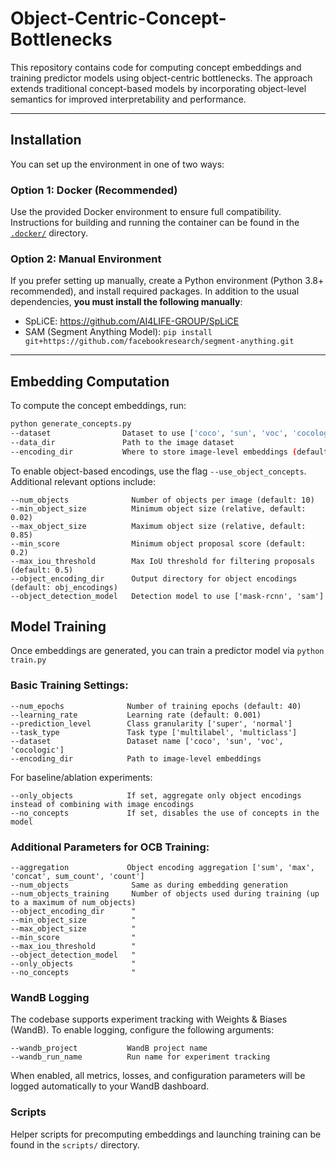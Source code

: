 # Object-Centric-Concept-Bottlenecks

This repository contains code for computing concept embeddings and training predictor models using object-centric bottlenecks. The approach extends traditional concept-based models by incorporating object-level semantics for improved interpretability and performance.

---

## Installation

You can set up the environment in one of two ways:

### Option 1: Docker (Recommended)

Use the provided Docker environment to ensure full compatibility.  
Instructions for building and running the container can be found in the [`.docker/`](.docker/) directory.

### Option 2: Manual Environment

If you prefer setting up manually, create a Python environment (Python 3.8+ recommended), and install required packages. In addition to the usual dependencies, **you must install the following manually**:

- SpLiCE: https://github.com/AI4LIFE-GROUP/SpLiCE
- SAM (Segment Anything Model): ``pip install git+https://github.com/facebookresearch/segment-anything.git``

---

## Embedding Computation

To compute the concept embeddings, run:

```bash
python generate_concepts.py
--dataset                Dataset to use ['coco', 'sun', 'voc', 'cocologic']
--data_dir               Path to the image dataset
--encoding_dir           Where to store image-level embeddings (default: encodings)
```

To enable object-based encodings, use the flag ``--use_object_concepts``. Additional relevant options include:

```
--num_objects              Number of objects per image (default: 10)
--min_object_size          Minimum object size (relative, default: 0.02)
--max_object_size          Maximum object size (relative, default: 0.85)
--min_score                Minimum object proposal score (default: 0.2)
--max_iou_threshold        Max IoU threshold for filtering proposals (default: 0.5)
--object_encoding_dir      Output directory for object encodings (default: obj_encodings)
--object_detection_model   Detection model to use ['mask-rcnn', 'sam']
```

## Model Training
Once embeddings are generated, you can train a predictor model via `` python train.py ``
### Basic Training Settings:
```
--num_epochs              Number of training epochs (default: 40)
--learning_rate           Learning rate (default: 0.001)
--prediction_level        Class granularity ['super', 'normal']
--task_type               Task type ['multilabel', 'multiclass']
--dataset                 Dataset name ['coco', 'sun', 'voc', 'cocologic']
--encoding_dir            Path to image-level embeddings
```

For baseline/ablation experiments:

```
--only_objects            If set, aggregate only object encodings instead of combining with image encodings
--no_concepts             If set, disables the use of concepts in the model
```


### Additional Parameters for OCB Training:

```
--aggregation             Object encoding aggregation ['sum', 'max', 'concat', sum_count', 'count']
--num_objects              Same as during embedding generation
--num_objects_training     Number of objects used during training (up to a maximum of num_objects)
--object_encoding_dir      "
--min_object_size          "
--max_object_size          "
--min_score                "
--max_iou_threshold        "
--object_detection_model   "
--only_objects             " 
--no_concepts              "
```

### WandB Logging

The codebase supports experiment tracking with Weights & Biases (WandB).
To enable logging, configure the following arguments:

```
--wandb_project           WandB project name
--wandb_run_name          Run name for experiment tracking
```

When enabled, all metrics, losses, and configuration parameters will be logged automatically to your WandB dashboard.

### Scripts

Helper scripts for precomputing embeddings and launching training can be found in the ``scripts/`` directory.